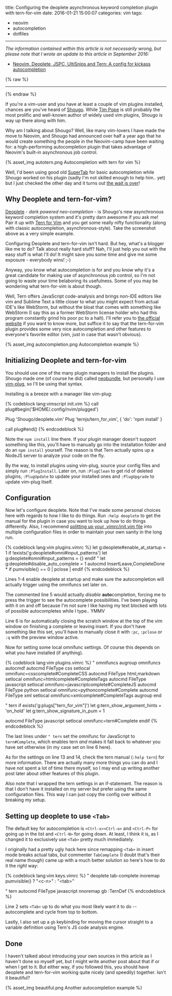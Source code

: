 title: Configuring the deoplete asynchronous keyword completion plugin with tern-for-vim
date: 2016-01-21 15:00:07
categories: vim
tags:
  - neovim
  - autocompletion
  - dotfiles
---

*The information contained within this article is not necessarily wrong, but please note that I wrote an update to this article in September 2016:*
* [Neovim, Deoplete, JSPC, UltiSnips and Tern: A config for kickass autocompletion](vim/2016/neovim-deoplete-jspc-ultisnips-and-tern-a-config-for-kickass-autocompletion/)

{% raw %}
<hr />
{% endraw %}

If you're a vim-user and you have at least a couple of vim plugins installed, chances are you've heard of [Shougo](https://github.com/shougo). While [Tim Pope](https://github.com/tpope) is still probably the most prolific and well-known author of widely used vim plugins, Shougo is way up there along with him.

Why am I talking about Shougo? Well, like many vim-lovers I have made the move to Neovim, and Shougo had announced over half a year ago that he would create something the people in the Neovim-camp have been waiting for: a high-performing autocompletion plugin that takes advantage of Neovim's built-in asynchronous job control.

{% asset_img autotern.png Autocompletion with tern for vim %}

Well, I'd been using good old [SuperTab](https://github.com/ervandew/supertab) for basic autocompletion while Shougo worked on his plugin (sadly I'm not skilled enough to help him.. yet) but I just checked the other day and it turns out [the wait is over](https://github.com/Shougo/deoplete.nvim)!

<!-- more -->

## Why Deoplete and tern-for-vim?

[Deoplete](https://github.com/Shougo/deoplete.nvim) - *dark powered neo-completion* - is Shougo's new asynchronous keyword completion system and it's pretty darn awesome if you ask me! Pair it up with [Tern for Vim](https://github.com/ternjs/tern_for_vim) and you get some really nifty functionality (along with classic autocompletion, asynchronous-style). Take the screenshot above as a very simple example.

Configuring Deoplete and tern-for-vim isn't hard. But hey, what's a blogger like me to do? Talk about really hard stuff? Nah, I'll just help you out with the easy stuff is what I'll do! It might save you some time and give me some exposure - everybody wins! ;-)

Anyway, you know what autocompletion is for and you know why it's a great candidate for making use of asynchronous job control, so I'm not going to waste your time belaboring its usefulness. Some of you may be wondering what tern-for-vim is about though.

Well, Tern offers JavaScript code-analysis and brings non-IDE editors like vim and Sublime Text a little closer to what you might expect from actual IDE's like WebStorm, but without the bloat that comes with something like WebStorm (I say this as a former WebStorm license holder who had this program constantly grind his poor pc to a halt). I'll refer you to [the official website](http://ternjs.net/) if you want to know more, but suffice it to say that the tern-for-vim plugin provides some very nice autocompletion and other features to everyone's favorite editor (vim, just in case that wasn't obvious).

{% asset_img autocompletion.png Autocompletion example %}

## Initializing Deoplete and tern-for-vim

You should use one of the many plugin managers to install the plugins. Shougo made one (of course he did) called [neobundle](https://github.com/Shougo/neobundle.vim), but personally I use [vim-plug](https://github.com/junegunn/vim-plug), so I'll be using that syntax.

Installing is a breeze with a manager like vim-plug:

{% codeblock lang:vimscript init.vim %}
call plug#begin('$HOME/.config/nvim/plugged')

Plug 'Shougo/deoplete.vim'
Plug 'ternjs/tern_for_vim', { 'do': 'npm install' }

call plug#end()
{% endcodeblock %}

Note the `npm install` line there. If your plugin manager doesn't support something like this, you'll have to manually go into the installation folder and do an `npm install` yourself. The reason is that Tern actually spins up a NodeJS server to analyze your code on the fly.

By the way, to install plugins using vim-plug, source your config files and simply run `:PlugInstall`. Later on, run `:PlugClean` to get rid of deleted plugins, `:PlugUpdate` to update your installed ones and `:PlugUpgrade` to update vim-plug itself.

## Configuration

Now let's configure deoplete. Note that I've made some personal choices here with regards to how I like to do things. Run `:help deoplete` to get the manual for the plugin in case you want to look up how to do things differently. Also, I recommend [splitting up your .vimrc/init.vim file](/vim/2016/do-yourself-a-favor-and-modularize-your-vimrc-init-vim) into multiple configuration files in order to maintain your own sanity in the long run.

{% codeblock lang:vim plugins.vimrc %}
let g:deoplete#enable_at_startup = 1
if !exists('g:deoplete#omni#input_patterns')
  let g:deoplete#omni#input_patterns = {}
endif
" let g:deoplete#disable_auto_complete = 1
autocmd InsertLeave,CompleteDone * if pumvisible() == 0 | pclose | endif
{% endcodeblock %}

Lines 1-4 enable deoplete at startup and make sure the autocompletion will actually trigger using the omnifuncs set later on.

The commented line 5 would actually *disable* **auto**completion, forcing me to press the trigger to see the autocomplete possibilities. I've been playing with it on and off because I'm not sure I like having my text blocked with lots of possible autocompletes while I type.. YMMV

Line 6 is for automatically closing the scratch window at the top of the vim window on finishing a complete or leaving insert. If you don't have something like this set, you'll have to manually close it with `:pc`, `:pclose` or `:q` with the preview window active.

Now for setting some local omnifunc settings. Of course this depends on what you have installed (if anything).

{% codeblock lang:vim plugins.vimrc %}
" omnifuncs
augroup omnifuncs
  autocmd!
  autocmd FileType css setlocal omnifunc=csscomplete#CompleteCSS
  autocmd FileType html,markdown setlocal omnifunc=htmlcomplete#CompleteTags
  autocmd FileType javascript setlocal omnifunc=javascriptcomplete#CompleteJS
  autocmd FileType python setlocal omnifunc=pythoncomplete#Complete
  autocmd FileType xml setlocal omnifunc=xmlcomplete#CompleteTags
augroup end

" tern
if exists('g:plugs["tern_for_vim"]')
  let g:tern_show_argument_hints = 'on_hold'
  let g:tern_show_signature_in_pum = 1

  autocmd FileType javascript setlocal omnifunc=tern#Complete
endif
{% endcodeblock %}

The last lines under `" tern` set the omnifunc for JavaScript to `tern#Complete`, which enables tern *and* makes it fall back to whatever you have set otherwise (in my case set on line 6 here).

As for the settings on line 13 and 14, check the tern manual (`:help tern`) for more information. There are actually many more things you can do and I have not spent a lot of time there myself, so I may end up writing another post later about other features of this plugin.

Also note that I wrapped the tern settings in an if-statement. The reason is that I don't have it installed on my server but prefer using the same configuration files. This way I can just copy the config over without it breaking my setup.

## Setting up deoplete to use `<Tab>`

The default key for autocompletion is `<Ctrl-x><Ctrl-o>` and `<Ctrl-P>` for going up in the list and `<Ctrl-N>` for going down. At least, I think it is, as I changed it to exclusively use `<Tab>` pretty much immediately.

I originally had a pretty ugly hack here since remapping `<Tab>` in insert mode breaks actual tabs, but commenter `TabComplete` (I doubt that's their real name though) came up with a much better solution so here's how to do it the *right* way:

{% codeblock lang:vim keys.vimrc %}
" deoplete tab-complete
inoremap <expr><tab> pumvisible() ? "\<c-n>" : "\<tab>"

" tern
autocmd FileType javascript nnoremap <silent> <buffer> gb :TernDef<CR>
{% endcodeblock %}

Line 2 sets `<Tab>` up to do what you most likely want it to do -- autocomplete and cycle from top to bottom.

Lastly, I also set up a `gb` keybinding for moving the cursor straight to a variable definition using Tern's JS code analysis engine.

## Done

I haven't talked about introducing your own sources in this article as I haven't done so myself yet, but I might write another post about that if or when I get to it. But either way, if you followed this, you should have deoplete and tern-for-vim working quite nicely (and speedily) together. Isn't it beautiful?

{% asset_img beautiful.png Another autocompletion example %}
